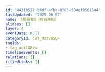 ```yaml
---
id: '4431b527-b8df-4fbe-8f63-580ef9561544'
lastUpdated: '2025-06-07'
name: 《机器妻》（作者未知）
aliases: []
layer: 4
eventDate: null
categoryId: cat_MXtv05QF
tagIds:
- tag_aci1X8zw
timelineEvents: []
relations: []
titledLinks: []
---
```


